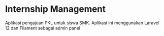 # Internship Management
Aplikasi pengajuan PKL untuk siswa SMK. Aplikasi ini menggunakan Laravel 12 dan Filament sebagai admin panel